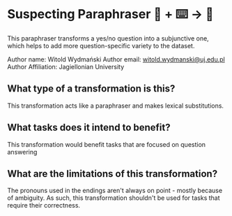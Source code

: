# Suspecting Paraphraser 🦎  + ⌨️ → 🐍
This paraphraser transforms a yes/no question into a subjunctive one, which helps to add more question-specific variety to the dataset.

Author name: Witold Wydmański
Author email: witold.wydmanski@uj.edu.pl
Author Affiliation: Jagiellonian University

## What type of a transformation is this?
This transformation acts like a paraphraser and makes lexical substitutions.

## What tasks does it intend to benefit?
This transformation would benefit tasks that are focused on question answering

## What are the limitations of this transformation?
The pronouns used in the endings aren't always on point - mostly because of ambiguity. As such, this transformation shouldn't be used for tasks that require their correctness.
